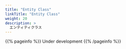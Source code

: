 ```yaml
---
title: "Entity Class"
linkTitle: "Entity Class"
weight: 20
description: >
  エンティティクラス
---
```


{{% pageinfo %}} Under development {{% /pageinfo %}}
